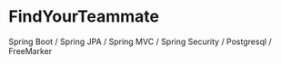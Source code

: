 # FindYourTeammate
Spring Boot / Spring JPA / Spring MVC / Spring Security / Postgresql / FreeMarker
